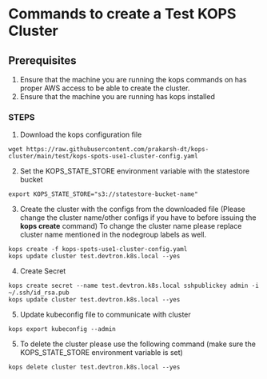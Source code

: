 # Commands to create a Test KOPS Cluster

## Prerequisites
1. Ensure that the machine you are running the kops commands on has proper AWS access to be able to create the cluster.
2. Ensure that the machine you are running has kops installed

### STEPS

1. Download the kops configuration file
```shell
wget https://raw.githubusercontent.com/prakarsh-dt/kops-cluster/main/test/kops-spots-use1-cluster-config.yaml
```

2. Set the KOPS_STATE_STORE environment variable with the statestore bucket
```shell
export KOPS_STATE_STORE="s3://statestore-bucket-name"
```

3. Create the cluster with the configs from the downloaded file (Please change the cluster name/other configs if you have to before issuing the **kops create** command)
To change the cluster name please replace cluster name mentioned in the nodegroup labels as well.
```shell
kops create -f kops-spots-use1-cluster-config.yaml
kops update cluster test.devtron.k8s.local --yes
```

4. Create Secret
```shell
kops create secret --name test.devtron.k8s.local sshpublickey admin -i ~/.ssh/id_rsa.pub
kops update cluster test.devtron.k8s.local --yes
```

5. Update kubeconfig file to communicate with cluster
```shell
kops export kubeconfig --admin
```

5. To delete the cluster please use the following command (make sure the KOPS_STATE_STORE environment variable is set)
```shell
kops delete cluster test.devtron.k8s.local --yes
```
